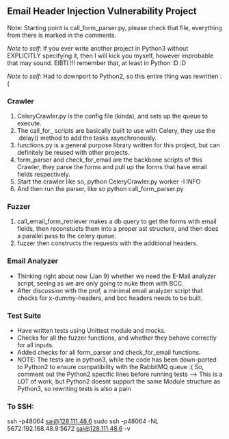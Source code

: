 ## Email Header Injection Vulnerability Project

Note: Starting point is call_form_parser.py, please check 
that file, everything from there is marked in the comments.

*Note to self:* If you ever write another project in Python3 without EXPLICITLY
specifying it, then I will kick you myself, however improbable that may sound. 
EIBTI !!! remember that, at least in Python :D :D

*Note to self:* Had to downport to Python2, so this entire thing was rewritten :(

### Crawler
1.  CeleryCrawler.py is the config file (kinda), and sets up the queue to execute.
2.  The call_for_ scripts are basically built to use with Celery, 
they use the .delay() method to add the tasks asynchronously.
3.  functions.py is a general purpose library written for this project, 
but can definitely be reused with other projects.
4.  form_parser and check_for_email are the backbone scripts of this Crawler, 
they parse the forms and pull up the forms that have email fields respectively.
5.  Start the crawler like so,
        python CeleryCrawler.py worker -l INFO
6.  And then run the parser, like so
        python call_form_parser.py

### Fuzzer
1. call_email_form_retriever makes a db query to get the forms with email fields,
then reconstucts them into a proper ast structure, 
and then does a parallel pass to the celery queue.
2. fuzzer then constructs the requests with the additional headers. 

### Email Analyzer
* Thinking right about now (Jan 9) whether we need the E-Mail 
analyzer script, seeing as we are only going to nuke them with BCC.
* After discussion with the prof, a minimal email analyzer script 
that checks for x-dummy-headers, and bcc headers needs to be built.

### Test Suite
* Have written tests using Unittest module and mocks.
* Checks for all the fuzzer functions, and whether they behave correctly for all inputs.
* Added checks for all form_parser and check_for_email functions.
* NOTE: The tests are in python3, while the code has been down-ported
 to Python2 to ensure compatibility with the RabbitMQ queue :(
 So, comment out the Python2 specific lines before running tests --> This is a 
 LOT of work, but Python2 doesnt support the same Module structure as Python3, 
 so rewriting tests is also a pain

### To SSH:
ssh -p48064 sai@128.111.48.6
sudo ssh -p48064 -NL 5672:192.168.48.9:5672 sai@128.111.48.6 -v